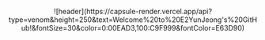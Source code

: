 <p align = "center">
![header](https://capsule-render.vercel.app/api?type=venom&height=250&text=Welcome%20to%20E2YunJeong's%20GitHub!&fontSize=30&color=0:00EAD3,100:C9F999&fontColor=E63D90)
</p>
<br>
